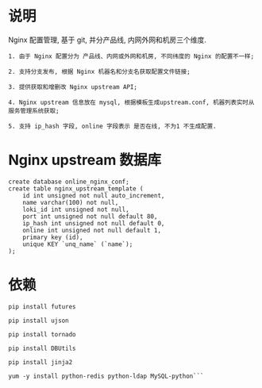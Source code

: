 # 说明

Nginx 配置管理, 基于 git, 并分产品线, 内网外网和机房三个维度.


    1. 由于 Nginx 配置分为 产品线、内网或外网和机房, 不同纬度的 Nginx 的配置不一样;
    
    2. 支持分支发布, 根据 Nginx 机器名和分支名获取配置文件链接;

    3. 提供获取和增删改 Nginx upstream API;

    4. Nginx upstream 信息放在 mysql, 根据模板生成upstream.conf, 机器列表实时从服务管理系统获取;

    5. 支持 ip_hash 字段, online 字段表示 是否在线, 不为1 不生成配置.




# Nginx upstream 数据库
```
create database online_nginx_conf;
create table nginx_upstream_template (
    id int unsigned not null auto_increment,
    name varchar(100) not null,
    loki_id int unsigned not null,
    port int unsigned not null default 80,
    ip_hash int unsigned not null default 0,
    online int unsigned not null default 1,
    primary key (id),
    unique KEY `unq_name` (`name`);
);
```



# 依赖

```
pip install futures

pip install ujson

pip install tornado

pip install DBUtils

pip install jinja2

yum -y install python-redis python-ldap MySQL-python```
```
